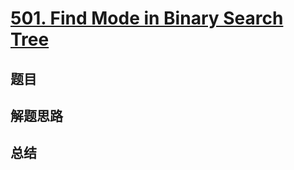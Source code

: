 # [501. Find Mode in Binary Search Tree](https://leetcode.com/problems/find-mode-in-binary-search-tree/)

## 题目


## 解题思路


## 总结


